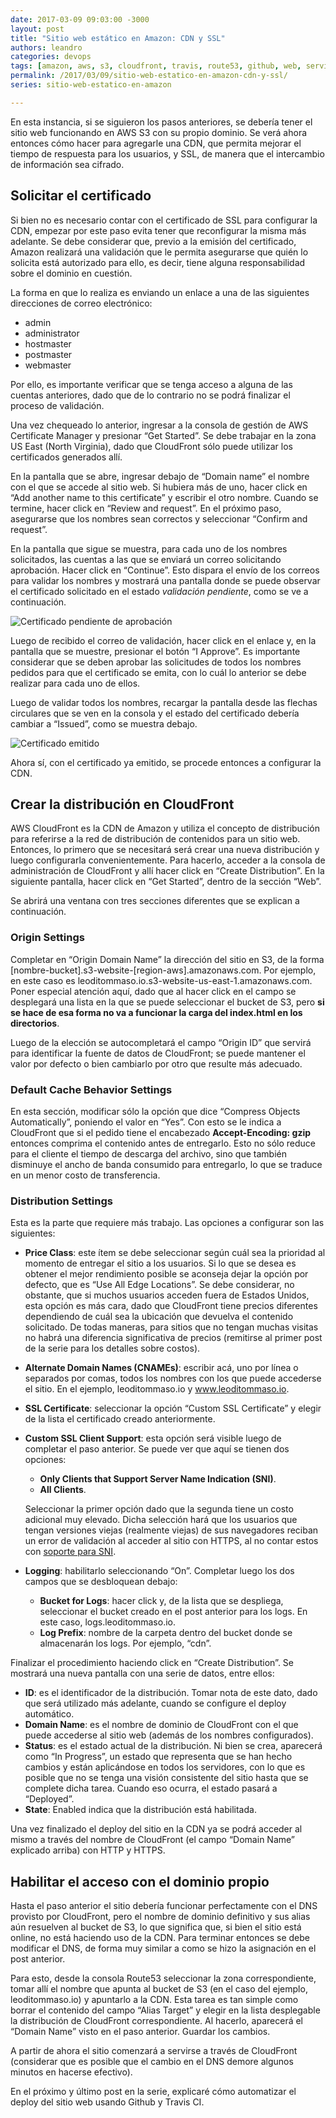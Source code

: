 ```yaml
---
date: 2017-03-09 09:03:00 -3000
layout: post
title: "Sitio web estático en Amazon: CDN y SSL"
authors: leandro
categories: devops
tags: [amazon, aws, s3, cloudfront, travis, route53, github, web, servicios, jekyll, cloud computing]
permalink: /2017/03/09/sitio-web-estatico-en-amazon-cdn-y-ssl/
series: sitio-web-estatico-en-amazon

---
```


En esta instancia, si se siguieron los pasos anteriores, se debería tener el
sitio web funcionando en AWS S3 con su propio dominio. Se verá ahora entonces
cómo hacer para agregarle una CDN, que permita mejorar el tiempo de respuesta
para los usuarios, y SSL, de manera que el intercambio de información sea
cifrado.
<!-- more -->

## Solicitar el certificado

Si bien no es necesario contar con el certificado de SSL para configurar la CDN,
empezar por este paso evita tener que reconfigurar la misma más adelante. Se
debe considerar que, previo a la emisión del certificado, Amazon realizará una
validación que le permita asegurarse que quién lo solicita está autorizado para
ello, es decir, tiene alguna responsabilidad sobre el dominio en cuestión.

La forma en que lo realiza es enviando un enlace a una de las siguientes
direcciones de correo electrónico:

* admin
* administrator
* hostmaster
* postmaster
* webmaster

Por ello, es importante verificar que se tenga acceso a alguna de las cuentas
anteriores, dado que de lo contrario no se podrá finalizar el proceso de
validación.

Una vez chequeado lo anterior, ingresar a la consola de gestión de AWS
Certificate Manager y presionar “Get Started”. Se debe trabajar en la zona US
East (North Virginia), dado que CloudFront sólo puede utilizar los certificados
generados allí.

En la pantalla que se abre, ingresar debajo de “Domain name” el nombre con el que
se accede al sitio web. Si hubiera más de uno, hacer click en “Add another name
to this certificate” y escribir el otro nombre. Cuando se termine, hacer click
en “Review and request”. En el próximo paso, asegurarse que los nombres sean
correctos y seleccionar “Confirm and request”.

En la pantalla que sigue se muestra, para cada uno de los nombres solicitados,
las cuentas a las que se enviará un correo solicitando aprobación. Hacer click
en “Continue”. Esto dispara el envío de los correos para validar los nombres 
y mostrará una pantalla donde se puede observar el certificado solicitado en el
estado *validación pendiente*, como se ve a continuación.

![Certificado pendiente de
aprobación](/images/blog/static-website-on-amazon_ssl-certificate-pending-approval.png)

Luego de recibido el correo de validación, hacer click en el enlace y, en la
pantalla que se muestre, presionar el botón “I Approve”. Es importante
considerar que se deben aprobar las solicitudes de todos los nombres pedidos
para que el certificado se emita, con lo cuál lo anterior se debe realizar para
cada uno de ellos.

Luego de validar todos los nombres, recargar la pantalla desde las flechas
circulares que se ven en la consola y el estado del certificado debería cambiar
a “Issued”, como se muestra debajo.

![Certificado
emitido](/images/blog/static-website-on-amazon_ssl-certificate-issued.png)

Ahora sí, con el certificado ya emitido, se procede entonces a configurar la
CDN.

## Crear la distribución en CloudFront

AWS CloudFront es la CDN de Amazon y utiliza el concepto de distribución para
referirse a la red de distribución de contenidos para un sitio web. Entonces, lo
primero que se necesitará será crear una nueva distribución y luego configurarla
convenientemente. Para hacerlo, acceder a la consola de administración de
CloudFront y allí hacer click en “Create Distribution”. En la siguiente
pantalla, hacer click en “Get Started”, dentro de la sección “Web”.

Se abrirá una ventana con tres secciones diferentes que se explican a
continuación.

### Origin Settings

Completar en “Origin Domain Name” la dirección del sitio en S3, de la forma 
[nombre-bucket].s3-website-[region-aws].amazonaws.com. Por ejemplo, en este caso
es leoditommaso.io.s3-website-us-east-1.amazonaws.com. Poner especial atención
aquí, dado que al hacer click en el campo se desplegará una lista en la que se
puede seleccionar el bucket de S3, pero **si se hace de esa forma no va a
funcionar la carga del index.html en los directorios**.

Luego de la elección se autocompletará el campo “Origin ID” que servirá para
identificar la fuente de datos de CloudFront; se puede mantener el valor por
defecto o bien cambiarlo por otro que resulte más adecuado.

### Default Cache Behavior Settings

En esta sección, modificar sólo la opción que dice “Compress Objects
Automatically”, poniendo el valor en “Yes”. Con esto se le indica a CloudFront
que si el pedido tiene el encabezado **Accept-Encoding: gzip** entonces comprima
el contenido antes de entregarlo. Esto no sólo reduce para el cliente el tiempo
de descarga del archivo, sino que también disminuye el ancho de banda consumido
para entregarlo, lo que se traduce en un menor costo de transferencia.

### Distribution Settings

Esta es la parte que requiere más trabajo. Las opciones a configurar son las
siguientes:

* **Price Class**: este ítem se debe seleccionar según cuál sea la prioridad al
  momento de entregar el sitio a los usuarios. Si lo que se desea es obtener el
  mejor rendimiento posible se aconseja dejar la opción por defecto, que es “Use
  All Edge Locations”. Se debe considerar, no obstante, que si muchos usuarios
  acceden fuera de Estados Unidos, esta opción es más cara, dado que CloudFront
  tiene precios diferentes dependiendo de cuál sea la ubicación que devuelva el
  contenido solicitado. De todas maneras, para sitios que no tengan muchas
  visitas no habrá una diferencia significativa de precios (remitirse al primer
  post de la serie para los detalles sobre costos).
* **Alternate Domain Names (CNAMEs)**: escribir acá, uno por línea o separados
  por comas, todos los nombres con los que puede accederse el sitio. En el
  ejemplo, leoditommaso.io y www.leoditommaso.io.
* **SSL Certificate**: seleccionar la opción “Custom SSL Certificate” y elegir
  de la lista el certificado creado anteriormente.
* **Custom SSL Client Support**: esta opción será visible luego de completar el
  paso anterior. Se puede ver que aquí se tienen dos opciones:

  * **Only Clients that Support Server Name Indication (SNI)**.
  * **All Clients**.

  Seleccionar la primer opción dado que la segunda tiene un costo adicional muy
  elevado. Dicha selección hará que los usuarios que tengan versiones viejas
  (realmente viejas) de sus navegadores reciban un error de validación al
  acceder al sitio con HTTPS, al no contar estos con [soporte para
  SNI](https://en.wikipedia.org/wiki/Server_Name_Indication#Support).

* **Logging**: habilitarlo seleccionando “On”. Completar luego los dos campos
  que se desbloquean debajo:
  * **Bucket for Logs**: hacer click y, de la lista que se despliega,
    seleccionar el bucket creado en el post anterior para los logs. En este
    caso, logs.leoditommaso.io.
  * **Log Prefix**: nombre de la carpeta dentro del bucket donde se almacenarán
    los logs. Por ejemplo, “cdn”.

Finalizar el procedimiento haciendo click en “Create Distribution”. Se mostrará
una nueva pantalla con una serie de datos, entre ellos:

* **ID**: es el identificador de la distribución. Tomar nota de este dato, dado
  que será utilizado más adelante, cuando se configure el deploy automático.
* **Domain Name**: es el nombre de dominio de CloudFront con el que puede
  accederse al sitio web (además de los nombres configurados).
* **Status**: es el estado actual de la distribución. Ni bien se crea, aparecerá
  como “In Progress”, un estado que representa que se han hecho cambios y están
  aplicándose en todos los servidores, con lo que es posible que no se tenga una
  visión consistente del sitio hasta que se complete dicha tarea. Cuando eso
  ocurra, el estado pasará a “Deployed”.
* **State**: Enabled indica que la distribución está habilitada.

Una vez finalizado el deploy del sitio en la CDN ya se podrá acceder al mismo a
través del nombre de CloudFront (el campo “Domain Name” explicado arriba) con
HTTP y HTTPS.

## Habilitar el acceso con el dominio propio

Hasta el paso anterior el sitio debería funcionar perfectamente con el DNS
provisto por CloudFront, pero el nombre de dominio definitivo y sus alias aún
resuelven al bucket de S3, lo que significa que, si bien el sitio está online,
no está haciendo uso de la CDN. Para terminar entonces se debe modificar el DNS,
de forma muy similar a como se hizo la asignación en el post anterior.

Para esto, desde la consola Route53 seleccionar la zona correspondiente, tomar
allí el nombre que apunta al bucket de S3 (en el caso del ejemplo,
leoditommaso.io) y apuntarlo a la CDN. Esta tarea es tan simple como borrar el
contenido del campo “Alias Target” y elegir en la lista desplegable la
distribución de CloudFront correspondiente. Al hacerlo, aparecerá el “Domain
Name” visto en el paso anterior. Guardar los cambios.

A partir de ahora el sitio comenzará a servirse a través de CloudFront
(considerar que es posible que el cambio en el DNS demore algunos minutos en
hacerse efectivo).

En el próximo y último post en la serie, explicaré cómo automatizar el deploy
del sitio web usando Github y Travis CI.
